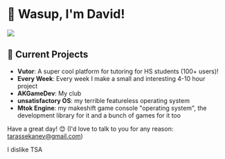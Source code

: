 # 👋 Wasup, I'm David!
![](https://komarev.com/ghpvc/?username=korrectional)
## 🔭 Current Projects

- **Vutor**: A super cool platform for tutoring for HS students (100+ users)!
- **Every Week**: Every week I make a small and interesting 4-10 hour project
- **AKGameDev**: My club
- **unsatisfactory OS**: my terrible featureless operating system
- **Mtok Engine**: my makeshift game console "operating system", the development library for it and a bunch of games for it too


Have a great day! 😊 (I'd love to talk to you for any reason: tarassekanev@gmail.com)


I dislike TSA 

<!---
korrectional/korrectional is a ✨ special ✨ repository because its `README.md` (this file) appears on your GitHub profile.
You can click the Preview link to take a look at your changes.
--->
